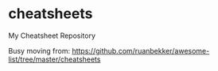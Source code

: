 # cheatsheets
My Cheatsheet Repository

Busy moving from: https://github.com/ruanbekker/awesome-list/tree/master/cheatsheets
